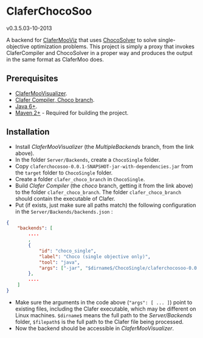 ClaferChocoSoo
===========
v0.3.5.03-10-2013

A backend for [ClaferMooViz](https://github.com/gsdlab/ClaferMooVizualizer) that uses [ChocoSolver](https://github.com/gsdlab/chocosolver) to solve single-objective optimization problems.
This project is simply a proxy that invokes ClaferCompiler and ChocoSolver in a proper way and produces the output in the same format as ClaferMoo does.

Prerequisites
-------------
* [ClaferMooVisualizer](https://github.com/gsdlab/ClaferMooVisualizer).
* [Clafer Compiler, Choco branch](https://github.com/gsdlab/clafer/tree/choco).
* [Java 6+](http://www.oracle.com/technetwork/java/javase/downloads/index.html).
* [Maven 2+](http://maven.apache.org/) - Required for building the project.

Installation
-------------
* Install *ClaferMooVisualizer* (the *MultipleBackends* branch, from the link above).
* In the folder `Server/Backends`, create a `ChocoSingle` folder.
* Copy `claferchocosoo-0.0.1-SNAPSHOT-jar-with-dependencies.jar` from the `target` folder to `ChocoSingle` folder.
* Create a folder `clafer_choco_branch` in `ChocoSingle`.
* Build *Clafer Compiler* (the *choco* branch, getting it from the link above) to the folder `clafer_choco_branch`. The folder `clafer_choco_branch` should contain the executable of Clafer.
* Put (if exists, just make sure all paths match) the following configuration in the `Server/Backends/backends.json` :

```json
{
    "backends": [
        ....
        , 
        {
            "id": "choco_single", 
            "label": "Choco (single objective only)",
            "tool": "java",
            "args": ["-jar", "$dirname$/ChocoSingle/claferchocosoo-0.0.1-SNAPSHOT-jar-with-dependencies.jar", "$filepath$", "$dirname$/ChocoSingle/clafer_choco_branch/clafer.exe"]            
        },
        ....        
    ]   
}

```
* Make sure the arguments in the code above (`"args": [ ... ]`) point to existing files, including the Clafer executable, which may be different on Linux machines. `$dirname$` means the full path to the *Server/Backends* folder, `$filepath$` is the full path to the Clafer file being processed.
* Now the backend should be accessible in *ClaferMooVisualizer*.

